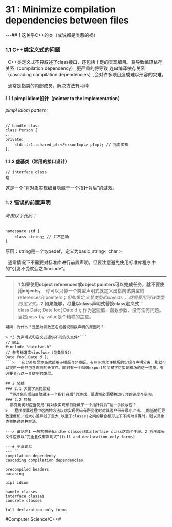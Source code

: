 # 31 : Minimize compilation dependencies between files
---## 1 这关乎C++的类（或说都是类惹的祸）
### 1.1 C++类定义式的问题
  C++类定义式不只叙述了class接口，还包括十足的实现细目。将导致编译依存关系（compilation dependency）,更严重的将导致 连串编译依存关系（cascading compilation dependencies）,会对许多项目造成难以形容的灾难。

  通常是指类的内部成员，解决方法有两种

#### 1.1.1 pimpl idiom设计（pointer to the implementation）

###### pimpl idiom pattern:
```
// handle class
class Person {
...
private: 
	std::tr1::shared_ptr<PersonImpl> pImpl; // 指向实物
};
```

#### 1.1.2 虚基类（常用的接口设计）
```
// interface class
略
```

这是一个“将对象实现细目隐藏于一个指针背后”的游戏。
### 1.2 错误的前置声明
###### 考虑以下代码：
```
namespace std {
	class string; // 并不正确
}
```
原因：string是一个typedef，定义为basic_string< char >

  通常情况下不需要对标准库进行前置声明，但要注意避免使用标准库程序中的“引发不受欢迎之#include”。

- - - -
> **1 如果使用object references或object pointers可以完成任务，就不要使用objects。**  你可以只靠一个类型声明式就定义出指向该类型的references和pointers；_但如果定义某类型的objects ，就需要用到该类型的定义式。_**2 如果能够，尽量以class声明式替换class定义式**```  
class Date;
Date foo( Date d ); 
 作为返回值、函数参数、没有任何问题。
 当然pass-by-value是个糟糕的主意。
```
疑问：为什么？是因为函数签名或者说函数声明的原因吗？

> *3 为声明式和定义式提供不同的头文件*```
// 同上
#include "datefwd.h" 
// 参考标准库<iosfwd>（见条款54）
Date foo( Date d ); 
```>   它分外彰显本条款适用于模版与非模版。有些环境允许模版的实现与声明分离，那就可以提供一份只包含声明的头文件。同时有一个叫做export的关键字可实现模版的这一性质，有必要关心这一关键字的发展。

## 2 总结
### 2.1 犬儒学派的质疑
  “将对象实现细目隐藏于一个指针背后”的游戏，很遗憾必须牺牲运行时的速度与空间。
### 2.2 抉择
  那究竟何时应当使用“将对象实现细目隐藏于一个指针背后”这一手段与否？
>   程序发展过程中这两种方法以求实现代码有所变化时对其客户带来最小冲击。_而当他们导致速度和／或大小差异过于重大_以至于classes之间的耦合相形之下不成为关键时，就以具象类替换这两种方法。  

---> 请记住1 一般构想是handle classes和interface class这两个手段。2 程序库头文件应该以“完全且仅有声明式”(full and declaration-only forms)

---# 专业词汇
---```
compilation dependency
cascading compilation dependencies

precompiled headers
parasing 

pipl idiom

handle classes
interface classes
concrete classes

full declaration-only forms
```

#Computer Science/C++#